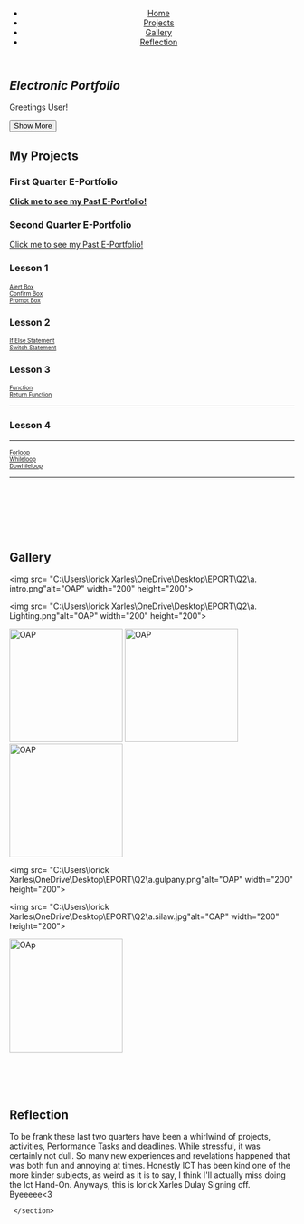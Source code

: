 <!DOCTYPE html>
<html lang="en">
<head>
  <meta charset="UTF-8">
  <meta name="viewport" content="width=device-width, initial-scale=1.0">
  <title>DULAY_Q4_EPORT</title>
  <link rel="stylesheet" href="34th.css">
<body>
  <header>
    <nav>
      <ul>
        <li><a href="#home">Home</a></li>
        <li><a href="#projects">Projects</a></li>
<li><a href="#gallery">Gallery</a></li>
        <li><a href="#reflection">Reflection</a></li>
      </ul>
    </nav>
  </header>

  <section id="home">
    <h1><b><i>Electronic Portfolio</i> </b></h1>
    <p>Greetings User!</p>
    <button id="showMore">Show More</button>
    <div id="moreInfo" style="display: none;">
      <p>Here's more information about me. <br> Welcome to my 3rd Electronic Portfolio, if you know who I am then great! But if not that is alright. <br>I am Iorick Xarles Dulay of Grade 9 Faith, I am now currently 15 years old and attending Las Piñas City National Science High School. <br> <h4>Enjoy!</h4></p>
    </div>
  </section>

  <section id="projects">
    <h2>My Projects</h2>
    <div class="project">
      <h3>First Quarter E-Portfolio</h3>
      <p><a href="https://notderpyaby.github.io/Dulay/" ><b>Click me to see my Past E-Portfolio!</b></a></p>
    </div>
    <div class="project">
      <h3>Second Quarter E-Portfolio</h3>
      <p><a href= "https://notderpyaby.github.io/Dulay-2nd-Qrtr/"<b> Click me to see my Past E-Portfolio!</b></a></p>
</div>

  <div class="project">
<h3>Lesson 1</h3>
      <p><a href= "C:\Users\Iorick Xarles\OneDrive\Desktop\EPORT\Q2\LESSON-1-ALERT-BOX.html"style="font-size:10;">Alert Box</a> <br>
<a href="C:\Users\Iorick Xarles\OneDrive\Desktop\EPORT\Q34\LESSON-1-CONFIRM-BOX.html" style="font-size:10;">Confirm Box</a> <br>
<a href="C:\Users\Iorick Xarles\OneDrive\Desktop\EPORT\Q34\LESSON-1-PROMPT-BOX.html"style="font-size:10;">Prompt Box</a> <br>
</p>
    </div>
    <div class="project">

 <h3>Lesson 2</h3>
      <p><a href="C:\Users\Iorick Xarles\OneDrive\Desktop\ICT\LESSON-2-IF-ELSE-STATEMENT.html"style="font-size:10;">If Else Statement</a> <br>
<a href="C:\Users\Iorick Xarles\OneDrive\Desktop\EPORT\Q34\LESSON-2-SWITCH-STATEMENT.html"style="font-size:10;">Switch Statement</a>
</p>
    </div>

<h3>Lesson 3</h3>
      <p><a href="https:/C:\Users\Iorick Xarles\OneDrive\Desktop\EPORT\Q34\LESSON-3-FUNCTION.html"style="font-size:10;">Function</a> <br>
<a href="C:\Users\Iorick Xarles\OneDrive\Desktop\EPORT\Q34\LESSON-3-RETURN-FUNCTION.html"style="font-size:10;">Return Function</a>
<hr>
</p>
    </div>

<h3>Lesson 4</h3>
      <p>

<hr> <a href="C:\Users\Iorick Xarles\OneDrive\Desktop\EPORT\Q34\LESSON-4-FORLOOP.html"style="font-size:10;">Forloop</a> <br>
<a href="C:\Users\Iorick Xarles\OneDrive\Desktop\EPORT\Q34\LESSON-4-WHILELOOP.html"style="font-size:10;">Whileloop</a><br>
<a href="C:\Users\Iorick Xarles\OneDrive\Desktop\EPORT\Q34\LESSON-4-DOWHILELOOP.html"style="font-size:10;">Dowhileloop</a> <hr>

</p>
    </div>
  </section>


<br> <br> <br> <br>
    <br>
  <section id="gallery">
<h2> Gallery </h2> 
            <div class="gallery">

 <img src= "C:\Users\Iorick Xarles\OneDrive\Desktop\EPORT\Q2\a. intro.png"alt="OAP" width="200" height="200"> 
            
 <img src= "C:\Users\Iorick Xarles\OneDrive\Desktop\EPORT\Q2\a. Lighting.png"alt="OAP" width="200" height="200"> 

 <img src="C:\Users\Iorick Xarles\OneDrive\Desktop\EPORT\Q2\a. stressors.png" alt="OAP" width="200" height="200"> 

 <img src="C:\Users\Iorick Xarles\OneDrive\Desktop\EPORT\Q2\a.brightness.jpg" alt="OAP" width="200" height="200"> 

 <img src="C:\Users\Iorick Xarles\OneDrive\Desktop\EPORT\Q2\a.fun.png" alt="OAP" width="200" height="200">

 <img src= "C:\Users\Iorick Xarles\OneDrive\Desktop\EPORT\Q2\a.gulpany.png"alt="OAP" width="200" height="200"> 

 <img src= "C:\Users\Iorick Xarles\OneDrive\Desktop\EPORT\Q2\a.silaw.jpg"alt="OAP" width="200" height="200"> 

 <img src="C:\Users\Iorick Xarles\OneDrive\Desktop\EPORT\Q2\a.props.png" alt="OAp" width="200" height="200">
            </div>
        </section>
<br>
<br>
<br>
<br>
  <section id="reflection">
            <h2>Reflection</h2>
<p> To be frank these last two quarters have been a whirlwind of projects, activities, Performance Tasks and deadlines. While stressful, it was certainly not dull. So many new experiences and revelations happened that was both fun and annoying at times. Honestly ICT has been kind one of the more kinder subjects, as weird as it is to say, I think I'll actually miss doing the Ict Hand-On. Anyways, this is Iorick Xarles Dulay Signing off. Byeeeee<3

     </section>

  <script src="34th.js"></script>
</head>
</body>
</html>


